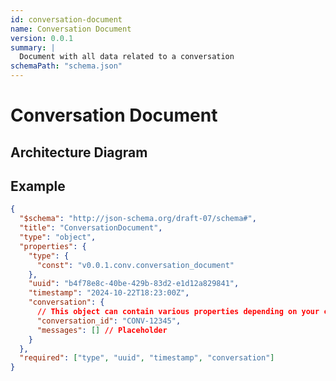 ```yaml
---
id: conversation-document
name: Conversation Document
version: 0.0.1
summary: |
  Document with all data related to a conversation
schemaPath: "schema.json"
---
```


# Conversation Document

## Architecture Diagram

<NodeGraph />

<SchemaViewer file="schema.json" />

## Example

```json title="Message Example"
{
  "$schema": "http://json-schema.org/draft-07/schema#",
  "title": "ConversationDocument",
  "type": "object",
  "properties": {
    "type": {
      "const": "v0.0.1.conv.conversation_document"
    },
    "uuid": "b4f78e8c-40be-429b-83d2-e1d12a829841",
    "timestamp": "2024-10-22T18:23:00Z",
    "conversation": {
      // This object can contain various properties depending on your conversation model
      "conversation_id": "CONV-12345",
      "messages": [] // Placeholder
    }
  },
  "required": ["type", "uuid", "timestamp", "conversation"]
}
```
